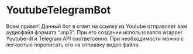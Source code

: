 # YoutubeTelegramBot
Всем привет! 
Данный бот в ответ на ссылку из Youtube отправляет вам аудиофайл формата ".mp3". При его создании использовался wrapper Youtube-dl и Telegram API соответсенно. 
При необходимости можно с легкостью переписать его на отправку видео файла.
